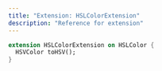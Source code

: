 ```yaml
---
title: "Extension: HSLColorExtension"
description: "Reference for extension"
---
```


```dart
extension HSLColorExtension on HSLColor {
  HSVColor toHSV();
}
```
